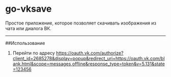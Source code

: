 # go-vksave
Простое приложение, которое позволяет скачивать изображения из чата или диалога ВК.

---

##Использование

1. Перейти по адресу https://oauth.vk.com/authorize?client_id=2685278&display=popup&redirect_uri=https://oauth.vk.com/blank.html&scope=messages,offline&response_type=token&v=5.131&state=123456
